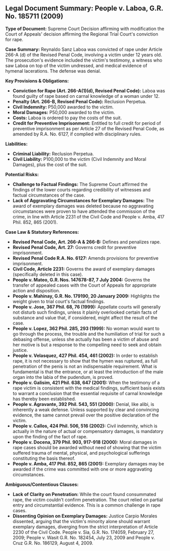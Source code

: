 ## Legal Document Summary: People v. Laboa, G.R. No. 185711 (2009)

**Type of Document:** Supreme Court Decision affirming with modification the Court of Appeals' decision affirming the Regional Trial Court's conviction for rape.

**Case Summary:** Reynaldo Sanz Laboa was convicted of rape under Article 266-A (d) of the Revised Penal Code, involving a victim under 12 years old. The prosecution's evidence included the victim's testimony, a witness who saw Laboa on top of the victim undressed, and medical evidence of hymenal lacerations. The defense was denial.

**Key Provisions & Obligations:**

*   **Conviction for Rape (Art. 266-A(1)(d), Revised Penal Code):** Laboa was found guilty of rape based on carnal knowledge of a woman under 12.
*   **Penalty (Art. 266-B, Revised Penal Code):** Reclusion Perpetua.
*   **Civil Indemnity:** P50,000 awarded to the victim.
*   **Moral Damages:** P50,000 awarded to the victim.
*   **Costs:** Laboa is ordered to pay the costs of the suit.
*   **Credit for Preventive Imprisonment:**  Entitled to full credit for period of preventive imprisonment as per Article 27 of the Revised Penal Code, as amended by R.A. No. 6127, if complied with disciplinary rules.

**Liabilities:**

*   **Criminal Liability:** Reclusion Perpetua.
*   **Civil Liability:** P100,000 to the victim (Civil Indemnity and Moral Damages), plus the cost of the suit.

**Potential Risks:**

*   **Challenge to Factual Findings:** The Supreme Court affirmed the findings of the lower courts regarding credibility of witnesses and factual circumstances of the case.
*   **Lack of Aggravating Circumstances for Exemplary Damages:**  The award of exemplary damages was deleted because no aggravating circumstances were proven to have attended the commission of the crime, in line with Article 2231 of the Civil Code and People v. Amba, 417 Phil. 852, 865 (2001).

**Case Law & Statutory References:**

*   **Revised Penal Code, Art. 266-A & 266-B:** Defines and penalizes rape.
*   **Revised Penal Code, Art. 27:**  Governs credit for preventive imprisonment.
*   **Revised Penal Code R.A. No. 6127:** Amends provisions for preventive imprisonment.
*   **Civil Code, Article 2231:** Governs the award of exemplary damages (specifically deleted in this case).
*   **People v. Mateo, G.R. Nos. 147678-87, 7 July 2004:**  Governs the transfer of appealed cases with the Court of Appeals for appropriate action and disposition.
*   **People v. Mahinay, G.R. No. 179190, 20 January 2009:**  Highlights the weight given to trial court's factual findings.
*   **People v. Jose, 367 Phil. 68, 76 (1999):** Appellate courts will generally not disturb such findings, unless it plainly overlooked certain facts of substance and value that, if considered, might affect the result of the case.
*   **People v. Lopez, 362 Phil. 285, 293 (1999):** No woman would want to go through the process, the trouble and the humiliation of trial for such a debasing offense, unless she actually has been a victim of abuse and her motive is but a response to the compelling need to seek and obtain justice.
*   **People v. Velasquez, 427 Phil. 454, 461 (2002):** In order to establish rape, it is not necessary to show that the hymen was ruptured, as full penetration of the penis is not an indispensable requirement. What is fundamental is that the entrance, or at least the introduction of the male organ into the labia of the pudendum, is proved.
*   **People v. Galisim, 421 Phil. 638, 647 (2001):**  When the testimony of a rape victim is consistent with the medical findings, sufficient basis exists to warrant a conclusion that the essential requisite of carnal knowledge has thereby been established.
*   **People v. Agravante, 392 Phil. 543, 551 (2000):** Denial, like alibi, is inherently a weak defense. Unless supported by clear and convincing evidence, the same cannot prevail over the positive declaration of the victim.
*   **People v. Callos, 424 Phil. 506, 516 (2002):** Civil indemnity, which is actually in the nature of actual or compensatory damages, is mandatory upon the finding of the fact of rape.
*   **People v. Docena, 379 Phil. 903, 917-918 (2000):** Moral damages in rape cases should be awarded without need of showing that the victim suffered trauma of mental, physical, and psychological sufferings constituting the basis thereof.
*   **People v. Amba, 417 Phil. 852, 865 (2001):** Exemplary damages may be awarded if the crime was committed with one or more aggravating circumstances.

**Ambiguous/Contentious Clauses:**

*   **Lack of Clarity on Penetration:**  While the court found consummated rape, the victim couldn't confirm penetration. The court relied on partial entry and circumstantial evidence. This is a common challenge in rape cases.
*   **Dissenting Opinion on Exemplary Damages:** Justice Carpio Morales dissented, arguing that the victim's minority alone should warrant exemplary damages, diverging from the strict interpretation of Article 2230 of the Civil Code. People v. Sia, G.R. No. 174059, February 27, 2009; People v. Wasit G.R. No. 182454, July 23, 2009 and People v. Cruz G.R. No. 186129, August 4, 2009.
